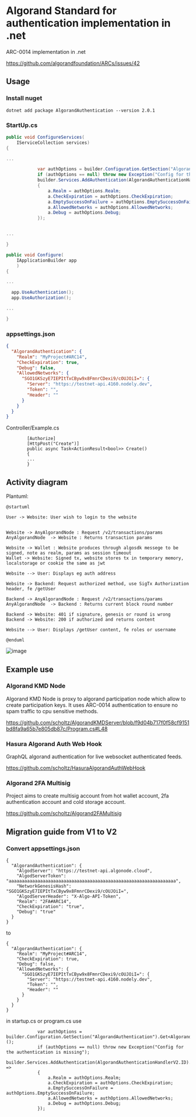 # Algorand Standard for authentication implementation in .net

ARC-0014 implementation in .net

https://github.com/algorandfoundation/ARCs/issues/42

## Usage

### Install nuget

```
dotnet add package AlgorandAuthentication --version 2.0.1
```

### StartUp.cs

```c#
public void ConfigureServices(
	IServiceCollection services)
{

...

            var authOptions = builder.Configuration.GetSection("AlgorandAuthentication").Get<AlgorandAuthenticationOptionsV2>();
            if (authOptions == null) throw new Exception("Config for the authentication is missing");
            builder.Services.AddAuthentication(AlgorandAuthenticationHandlerV2.ID).AddAlgorand(a =>
            {
                a.Realm = authOptions.Realm;
                a.CheckExpiration = authOptions.CheckExpiration;
                a.EmptySuccessOnFailure = authOptions.EmptySuccessOnFailure;
                a.AllowedNetworks = authOptions.AllowedNetworks;
                a.Debug = authOptions.Debug;
            });


...

}

public void Configure(
	IApplicationBuilder app
	)
{

...

  app.UseAuthentication();
  app.UseAuthorization();

...

}
```

### appsettings.json

```json
{
  "AlgorandAuthentication": {
    "Realm": "MyProject#ARC14",
    "CheckExpiration": true,
    "Debug": false,
    "AllowedNetworks": {
      "SGO1GKSzyE7IEPItTxCByw9x8FmnrCDexi9/cOUJOiI=": {
        "Server": "https://testnet-api.4160.nodely.dev",
        "Token": "",
        "Header": ""
      }
    }
  }
}
```

Controller/Example.cs
```
        [Authorize]
        [HttpPost("Create")]
        public async Task<ActionResult<bool>> Create()
        {
        ...
        }
```

## Activity diagram

Plantuml:

```plantuml
@startuml

User -> Website: User wish to login to the website 


Website -> AnyAlgorandNode : Request /v2/transactions/params
AnyAlgorandNode  -> Website : Returns transaction params

Website -> Wallet : Website produces through algosdk messege to be signed, note as realm, params as session timeout
Wallet -> Website: Signed tx, website stores tx in temporary memory, localstorage or cookie the same as jwt

Website --> User: Displays eg auth address

Website -> Backend: Request authorized method, use SigTx Authorization header, fe /getUser

Backend -> AnyAlgorandNode : Request /v2/transactions/params
AnyAlgorandNode  -> Backend : Returns current block round number

Backend -> Website: 401 if signature, genesis or round is wrong
Backend -> Website: 200 if authorized and returns content

Website --> User: Displays /getUser content, fe roles or username

@enduml
```

![image](https://user-images.githubusercontent.com/1223439/195995737-7524c1fb-d5ae-432e-b6ff-9aac730e476b.png)

## Example use

### Algorand KMD Node

Algorand KMD Node is proxy to algorand participation node which allow to create participation keys. It uses ARC-0014 authentication to ensure no spam traffic to cpu sensitive methods.

https://github.com/scholtz/AlgorandKMDServer/blob/f9d04b717f0f58cf9151bd8fa9a65b7e805db87c/Program.cs#L48

### Hasura Algorand Auth Web Hook

GraphQL algorand authentication for live websocket authenticated feeds.

https://github.com/scholtz/HasuraAlgorandAuthWebHook

### Algorand 2FA Multisig

Project aims to create multisig account from hot wallet account, 2fa authentication account and cold storage account.

https://github.com/scholtz/Algorand2FAMultisig


## Migration guide from V1 to V2

### Convert appsettings.json

```
{
  "AlgorandAuthentication": {
    "AlgodServer": "https://testnet-api.algonode.cloud",
    "AlgodServerToken": "aaaaaaaaaaaaaaaaaaaaaaaaaaaaaaaaaaaaaaaaaaaaaaaaaaaaaaaaaaaaaaaa",
    "NetworkGenesisHash": "SGO1GKSzyE7IEPItTxCByw9x8FmnrCDexi9/cOUJOiI=",
    "AlgodServerHeader": "X-Algo-API-Token",
    "Realm": "2FA#ARC14",
    "CheckExpiration": "true",
    "Debug": "true"
  }
}
```
to
```
{
  "AlgorandAuthentication": {
    "Realm": "MyProject#ARC14",
    "CheckExpiration": true,
    "Debug": false,
    "AllowedNetworks": {
      "SGO1GKSzyE7IEPItTxCByw9x8FmnrCDexi9/cOUJOiI=": {
        "Server": "https://testnet-api.4160.nodely.dev",
        "Token": "",
        "Header": ""
      }
    }
  }
}
```

in startup.cs or program.cs use

```
            var authOptions = builder.Configuration.GetSection("AlgorandAuthentication").Get<AlgorandAuthenticationOptionsV2>();
            if (authOptions == null) throw new Exception("Config for the authentication is missing");
            builder.Services.AddAuthentication(AlgorandAuthenticationHandlerV2.ID).AddAlgorand(a =>
            {
                a.Realm = authOptions.Realm;
                a.CheckExpiration = authOptions.CheckExpiration;
                a.EmptySuccessOnFailure = authOptions.EmptySuccessOnFailure;
                a.AllowedNetworks = authOptions.AllowedNetworks;
                a.Debug = authOptions.Debug;
            });

```
